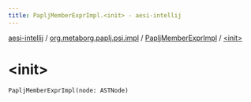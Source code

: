 ```yaml
---
title: PapljMemberExprImpl.<init> - aesi-intellij
---
```


[aesi-intellij](../../index.html) / [org.metaborg.paplj.psi.impl](../index.html) / [PapljMemberExprImpl](index.html) / [&lt;init&gt;](.)

# &lt;init&gt;

`PapljMemberExprImpl(node: ASTNode)`